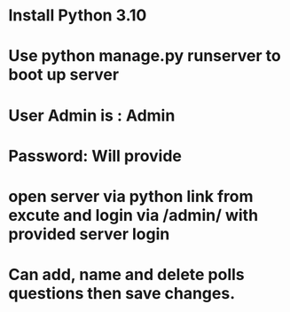 # Install Python 3.10
# Use python manage.py runserver to boot up server 
# User Admin is : Admin 
# Password: Will provide
# open server via python link from excute and login via /admin/ with provided server login
# Can add, name and delete polls questions then save changes.
